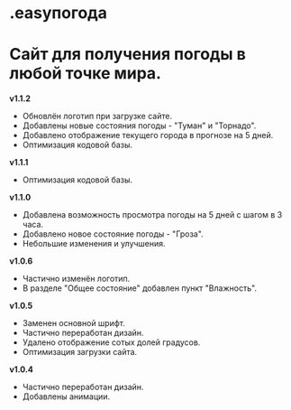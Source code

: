 # .easyпогода

<h1>Сайт для получения погоды в любой точке мира.</h1>

<b>v1.1.2</b>

- Обновлён логотип при загрузке сайте.
- Добавлены новые состояния погоды - "Туман" и "Торнадо".
- Добавлено отображение текущего города в прогнозе на 5 дней.
- Оптимизация кодовой базы.

<b>v1.1.1</b>

- Оптимизация кодовой базы.


<b>v1.1.0</b>

- Добавлена возможность просмотра погоды на 5 дней с шагом в 3 часа.
- Добавлено новое состояние погоды - "Гроза".
- Небольшие изменения и улучшения.


<b>v1.0.6</b>

- Частично изменён логотип.
- В разделе "Общее состояние" добавлен пункт "Влажность".


<b>v1.0.5</b>

- Заменен основной шрифт.
- Частично переработан дизайн.
- Удалено отображение сотых долей градусов.
- Оптимизация загрузки сайта.


<b>v1.0.4</b>

- Частично переработан дизайн.
- Добавлены анимации.